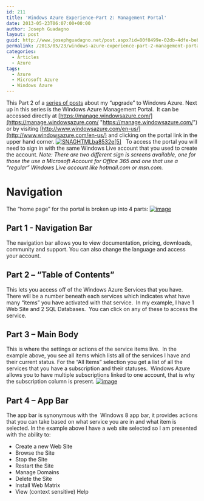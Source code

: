 ```yaml
---
id: 211
title: 'Windows Azure Experience–Part 2: Management Portal'
date: 2013-05-23T06:07:00+00:00
author: Joseph Guadagno
layout: post
guid: http://www.josephguadagno.net/post.aspx?id=80f8499e-02db-4dfe-beb1-c351e25c11d3
permalink: /2013/05/23/windows-azure-experience-part-2-management-portal/
categories:
  - Articles
  - Azure
tags:
  - Azure
  - Microsoft Azure
  - Windows Azure
---
```

This Part 2 of a [series of posts](http://1222-7915.el-alt.com/post/2013/05/20/The-Windows-Azure-Experience) about my “upgrade” to Windows Azure. Next up in this series is the Windows Azure Management Portal.  It can be accessed directly at [https://manage.windowsazure.com/](https://manage.windowsazure.com/ "https://manage.windowsazure.com/") or by visiting [http://www.windowsazure.com/en-us/](http://www.windowsazure.com/en-us/) and clicking on the portal link in the upper hand corner. [![SNAGHTMLba8532e[5]](http://1222-7915.el-alt.com/wp-content/uploads/2015/03/SNAGHTMLba8532e_thumb.png "SNAGHTMLba8532e[5]")](http://1222-7915.el-alt.com/wp-content/uploads/2015/03/SNAGHTMLba8532e.png)   To access the portal you will need to sign in with the same Windows Live account that you used to create the account. _Note: There are two different sign is screens available, one for those the use a Microsoft Account for Office 365 and one that use a “regular” Windows Live account like hotmail.com or msn.com._

# Navigation

The “home page” for the portal is broken up into 4 parts: [![image](http://1222-7915.el-alt.com/wp-content/uploads/2015/03/image_thumb_9.png "image")](http://1222-7915.el-alt.com/wp-content/uploads/2015/03/image_10.png)  

## Part 1 - Navigation Bar

The navigation bar allows you to view documentation, pricing, downloads, community and support. You can also change the language and access your account.

## Part 2 – “Table of Contents”

This lets you access off of the Windows Azure Services that you have.  There will be a number beneath each services which indicates what have many “items” you have activated with that service.  In my example, I have 1 Web Site and 2 SQL Databases.  You can click on any of these to access the service.

## Part 3 – Main Body

This is where the settings or actions of the service items live.  In the example above, you see all items which lists all of the services I have and their current status. For the “All Items” selection you get a list of all the services that you have a subscription and their statuses.  Windows Azure allows you to have multiple subscriptions linked to one account, that is why the subscription column is present. [![image](http://1222-7915.el-alt.com/wp-content/uploads/2015/03/image_thumb_10.png "image")](http://1222-7915.el-alt.com/wp-content/uploads/2015/03/image_11.png)

## Part 4 – App Bar

The app bar is synonymous with the  Windows 8 app bar, it provides actions that you can take based on what service you are in and what item is selected. In the example above I have a web site selected so I am presented with the ability to:

* Create a new Web Site
* Browse the Site
* Stop the Site
* Restart the Site
* Manage Domains
* Delete the Site
* Install Web Matrix
* View (context sensitive) Help
